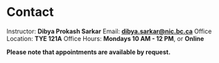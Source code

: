 # Contact
 
Instructor: **Dibya Prokash Sarkar**
Email: **[dibya.sarkar@nic.bc.ca](mailto:dibya.sarkar@nic.bc.ca)**
Office Location: **TYE 121A**
Office Hours: **Mondays 10 AM - 12 PM**,  or **Online**

**Please note that appointments are available by request.**
